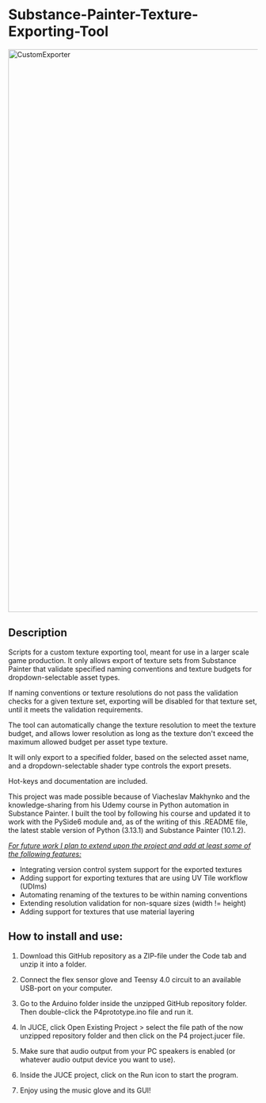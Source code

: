 # Substance-Painter-Texture-Exporting-Tool

<img width="1134" alt="CustomExporter" src="https://github.com/user-attachments/assets/2ecccbb3-951d-4ad1-9b31-276cc7adf27d" />

## Description

Scripts for a custom texture exporting tool, meant for use in a larger scale game production. It only allows export of texture sets from Substance Painter that validate specified naming conventions and texture budgets for dropdown-selectable asset types.

If naming conventions or texture resolutions do not pass the validation checks for a given texture set, exporting will be disabled for that texture set, until it meets the validation requirements.

The tool can automatically change the texture resolution to meet the texture budget, and allows lower resolution as long as the texture don't exceed the maximum allowed budget per asset type texture.

It will only export to a specified folder, based on the selected asset name, and a dropdown-selectable shader type controls the export presets.

Hot-keys and documentation are included. 

This project was made possible because of Viacheslav Makhynko and the knowledge-sharing from his Udemy course in Python automation in Substance Painter. 
I built the tool by following his course and updated it to work with the PySide6 module and, as of the writing of this .README file, the latest stable version of Python (3.13.1) and Substance Painter (10.1.2).

<ins>*For future work I plan to extend upon the project and add at least some of the following features:*</ins>

- Integrating version control system support for the exported textures
- Adding support for exporting textures that are using UV Tile workflow (UDIms)
- Automating renaming of the textures to be within naming conventions
- Extending resolution validation for non-square sizes (width != height)
- Adding support for textures that use material layering

## How to install and use:

1. Download this GitHub repository as a ZIP-file under the Code tab and unzip it into a folder.

2. Connect the flex sensor glove and Teensy 4.0 circuit to an available USB-port on your computer.

3. Go to the Arduino folder inside the unzipped GitHub repository folder. Then double-click the P4prototype.ino file and run it.

4. In JUCE, click Open Existing Project > select the file path of the now unzipped repository folder and then click on the P4 project.jucer file.

5. Make sure that audio output from your PC speakers is enabled (or whatever audio output device you want to use).

6. Inside the JUCE project, click on the Run icon to start the program.

7. Enjoy using the music glove and its GUI!
